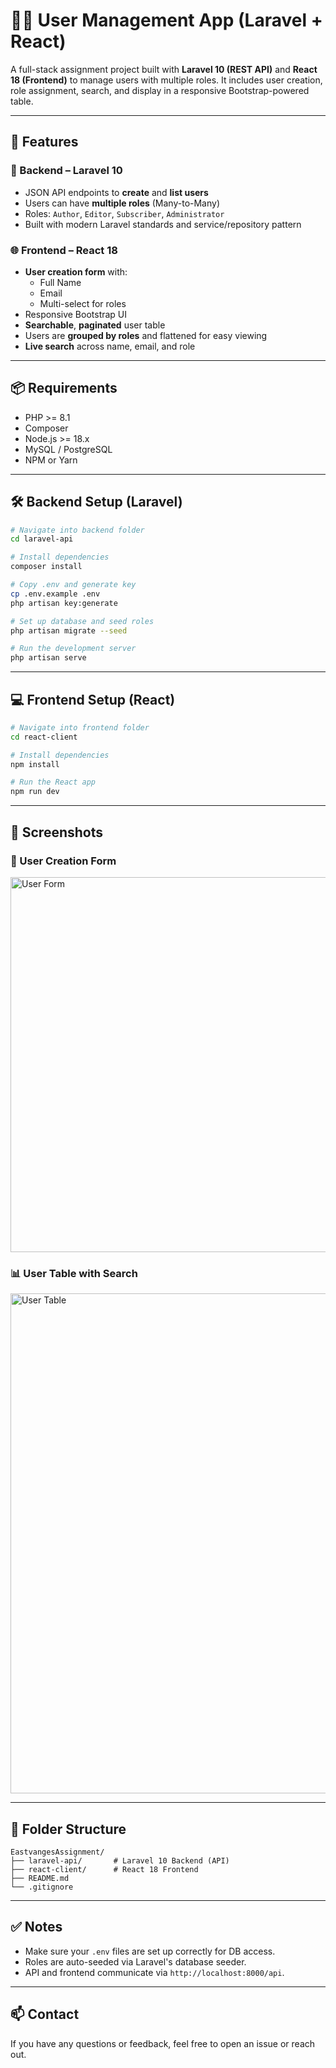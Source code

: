 # 🧑‍💼 User Management App (Laravel + React)

A full-stack assignment project built with **Laravel 10 (REST API)** and **React 18 (Frontend)** to manage users with multiple roles. It includes user creation, role assignment, search, and display in a responsive Bootstrap-powered table.

---

## 🚀 Features

### 🔧 Backend – Laravel 10

- JSON API endpoints to **create** and **list users**
- Users can have **multiple roles** (Many-to-Many)
- Roles: `Author`, `Editor`, `Subscriber`, `Administrator`
- Built with modern Laravel standards and service/repository pattern

### 🌐 Frontend – React 18

- **User creation form** with:
  - Full Name
  - Email
  - Multi-select for roles
- Responsive Bootstrap UI
- **Searchable**, **paginated** user table
- Users are **grouped by roles** and flattened for easy viewing
- **Live search** across name, email, and role

---

## 📦 Requirements

- PHP >= 8.1
- Composer
- Node.js >= 18.x
- MySQL / PostgreSQL
- NPM or Yarn

---

## 🛠️ Backend Setup (Laravel)

```bash
# Navigate into backend folder
cd laravel-api

# Install dependencies
composer install

# Copy .env and generate key
cp .env.example .env
php artisan key:generate

# Set up database and seed roles
php artisan migrate --seed

# Run the development server
php artisan serve
```

---

## 💻 Frontend Setup (React)

```bash
# Navigate into frontend folder
cd react-client

# Install dependencies
npm install

# Run the React app
npm run dev
```

---

## 📸 Screenshots

### 🎯 User Creation Form
<img width="600" alt="User Form" src="https://github.com/user-attachments/assets/55ce2d02-51a0-435f-957f-b4f04b8fade0" />

### 📊 User Table with Search
<img width="800" alt="User Table" src="https://github.com/user-attachments/assets/dfcab343-37ae-40fc-a53c-9294d50b9bb6" />

---

## 📁 Folder Structure

```
EastvangesAssignment/
├── laravel-api/       # Laravel 10 Backend (API)
├── react-client/      # React 18 Frontend
├── README.md
└── .gitignore
```

---

## ✅ Notes

- Make sure your `.env` files are set up correctly for DB access.
- Roles are auto-seeded via Laravel's database seeder.
- API and frontend communicate via `http://localhost:8000/api`.

---

## 📫 Contact

If you have any questions or feedback, feel free to open an issue or reach out.
